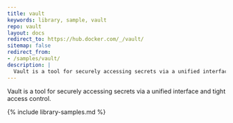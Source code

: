 ```yaml
---
title: vault
keywords: library, sample, vault
repo: vault
layout: docs
redirect_to: https://hub.docker.com/_/vault/
sitemap: false
redirect_from:
- /samples/vault/
description: |
  Vault is a tool for securely accessing secrets via a unified interface and tight access control.
---
```


Vault is a tool for securely accessing secrets via a unified interface and tight access control.


{% include library-samples.md %}
